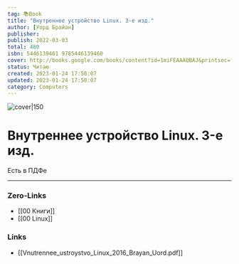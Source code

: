 ```yaml
---
tag: 📚Book
title: "Внутреннее устройство Linux. 3-е изд."
author: [Уорд Брайан]
publisher: 
publish: 2022-03-03
total: 480
isbn: 5446139461 9785446139460
cover: http://books.google.com/books/content?id=1miFEAAAQBAJ&printsec=frontcover&img=1&zoom=1&edge=curl&source=gbs_api
status: Читаю
created: 2023-01-24 17:50:07
updated: 2023-01-24 17:50:07
category: Computers
---
```


![cover|150](http://books.google.com/books/content?id=1miFEAAAQBAJ&printsec=frontcover&img=1&zoom=1&edge=curl&source=gbs_api)

# Внутреннее устройство Linux. 3-е изд.

Есть в ПДФе
___
### Zero-Links
- [[00 Книги]]
- [[00 Linux]]

### Links
- [[Vnutrennee_ustroystvo_Linux_2016_Brayan_Uord.pdf]]